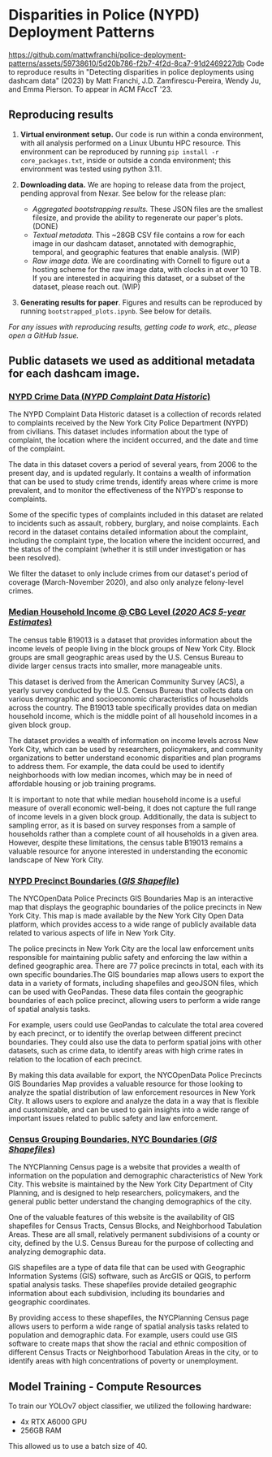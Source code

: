 # Disparities in Police (NYPD) Deployment Patterns
https://github.com/mattwfranchi/police-deployment-patterns/assets/59738610/5d20b786-f2b7-4f2d-8ca7-91d2469227db
Code to reproduce results in "Detecting disparities in police deployments using dashcam data" (2023) by Matt Franchi, J.D. Zamfirescu-Pereira, Wendy Ju, and Emma Pierson. To appear in ACM FAccT '23. 

## Reproducing results 
1. **Virtual environment setup.** Our code is run within a conda environment, with all analysis performed on a Linux Ubuntu HPC resource. This environment can be reproduced by running `pip install -r core_packages.txt`, inside or outside a conda environment; this environment was tested using python 3.11. 

2. **Downloading data.** We are hoping to release data from the project, pending approval from Nexar. See below for the release plan: 
    - *Aggregated bootstrapping results.* These JSON files are the smallest filesize, and provide the ability to regenerate our paper's plots. (DONE)
    - *Textual metadata.* This ~28GB CSV file contains a row for each image in our dashcam dataset, annotated with demographic, temporal, and geographic features that enable analysis. (WIP)
    - *Raw image data.* We are coordinating with Cornell to figure out a hosting scheme for the raw image data, with clocks in at over 10 TB. If you are interested in acquiring this dataset, or a subset of the dataset, please reach out. (WIP)

3. **Generating results for paper**. Figures and results can be reproduced by running `bootstrapped_plots.ipynb`. See below for details. 

*For any issues with reproducing results, getting code to work, etc., please open a GitHub Issue.* 

## Public datasets we used as additional metadata for each dashcam image. 
### [NYPD Crime Data (*NYPD Complaint Data Historic*)](https://data.cityofnewyork.us/Public-Safety/NYPD-Complaint-Data-Historic/qgea-i56i)
The NYPD Complaint Data Historic dataset is a collection of records related to complaints received by the New York City Police Department (NYPD) from civilians. This dataset includes information about the type of complaint, the location where the incident occurred, and the date and time of the complaint.

The data in this dataset covers a period of several years, from 2006 to the present day, and is updated regularly. It contains a wealth of information that can be used to study crime trends, identify areas where crime is more prevalent, and to monitor the effectiveness of the NYPD's response to complaints.

Some of the specific types of complaints included in this dataset are related to incidents such as assault, robbery, burglary, and noise complaints. Each record in the dataset contains detailed information about the complaint, including the complaint type, the location where the incident occurred, and the status of the complaint (whether it is still under investigation or has been resolved).

We filter the dataset to only include crimes from our dataset's period of coverage (March-November 2020), and also only analyze felony-level crimes. 

### [Median Household Income @ CBG Level (*2020 ACS 5-year Estimates*)](https://data.census.gov/table?q=B19013&g=050XX00US36005$1500000,36047$1500000,36061$1500000,36081$1500000,36085$1500000&tid=ACSDT5Y2021.B19013)
The census table B19013 is a dataset that provides information about the income levels of people living in the block groups of New York City. Block groups are small geographic areas used by the U.S. Census Bureau to divide larger census tracts into smaller, more manageable units.

This dataset is derived from the American Community Survey (ACS), a yearly survey conducted by the U.S. Census Bureau that collects data on various demographic and socioeconomic characteristics of households across the country. The B19013 table specifically provides data on median household income, which is the middle point of all household incomes in a given block group.

The dataset provides a wealth of information on income levels across New York City, which can be used by researchers, policymakers, and community organizations to better understand economic disparities and plan programs to address them. For example, the data could be used to identify neighborhoods with low median incomes, which may be in need of affordable housing or job training programs.

It is important to note that while median household income is a useful measure of overall economic well-being, it does not capture the full range of income levels in a given block group. Additionally, the data is subject to sampling error, as it is based on survey responses from a sample of households rather than a complete count of all households in a given area. However, despite these limitations, the census table B19013 remains a valuable resource for anyone interested in understanding the economic landscape of New York City.

### [NYPD Precinct Boundaries (*GIS Shapefile*)](https://data.cityofnewyork.us/Public-Safety/Police-Precincts/78dh-3ptz)
The NYCOpenData Police Precincts GIS Boundaries Map is an interactive map that displays the geographic boundaries of the police precincts in New York City. This map is made available by the New York City Open Data platform, which provides access to a wide range of publicly available data related to various aspects of life in New York City.

The police precincts in New York City are the local law enforcement units responsible for maintaining public safety and enforcing the law within a defined geographic area. There are 77 police precincts in total, each with its own specific boundaries.The GIS boundaries map allows users to export the data in a variety of formats, including shapefiles and geoJSON files, which can be used with GeoPandas. These data files contain the geographic boundaries of each police precinct, allowing users to perform a wide range of spatial analysis tasks.

For example, users could use GeoPandas to calculate the total area covered by each precinct, or to identify the overlap between different precinct boundaries. They could also use the data to perform spatial joins with other datasets, such as crime data, to identify areas with high crime rates in relation to the location of each precinct.

By making this data available for export, the NYCOpenData Police Precincts GIS Boundaries Map provides a valuable resource for those looking to analyze the spatial distribution of law enforcement resources in New York City. It allows users to explore and analyze the data in a way that is flexible and customizable, and can be used to gain insights into a wide range of important issues related to public safety and law enforcement.

### [Census Grouping Boundaries, NYC Boundaries (*GIS Shapefiles*)](https://www.nyc.gov/site/planning/data-maps/open-data/census-download-metadata.page)
The NYCPlanning Census page is a website that provides a wealth of information on the population and demographic characteristics of New York City. This website is maintained by the New York City Department of City Planning, and is designed to help researchers, policymakers, and the general public better understand the changing demographics of the city.

One of the valuable features of this website is the availability of GIS shapefiles for Census Tracts, Census Blocks, and Neighborhood Tabulation Areas. These are all small, relatively permanent subdivisions of a county or city, defined by the U.S. Census Bureau for the purpose of collecting and analyzing demographic data.

GIS shapefiles are a type of data file that can be used with Geographic Information Systems (GIS) software, such as ArcGIS or QGIS, to perform spatial analysis tasks. These shapefiles provide detailed geographic information about each subdivision, including its boundaries and geographic coordinates.

By providing access to these shapefiles, the NYCPlanning Census page allows users to perform a wide range of spatial analysis tasks related to population and demographic data. For example, users could use GIS software to create maps that show the racial and ethnic composition of different Census Tracts or Neighborhood Tabulation Areas in the city, or to identify areas with high concentrations of poverty or unemployment.



## Model Training - Compute Resources 
To train our YOLOv7 object classifier, we utilized the following hardware: 
- 4x RTX A6000 GPU
- 256GB RAM 

This allowed us to use a batch size of 40. 




